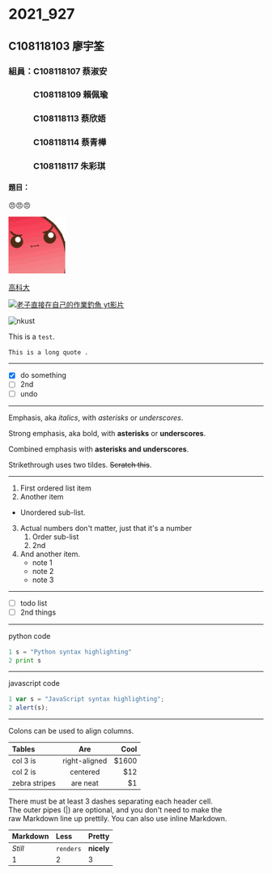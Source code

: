 # 2021_927

## C108118103 廖宇筌

### 組員：C108118107 蔡淑安
### 　　　C108118109 賴佩瑜
### 　　　C108118113 蔡欣娪
### 　　　C108118114 蔡青樺
### 　　　C108118117 朱彩琪

#### 題目：

😠😠😠

[![angry](698915109971427438.gif "生氣幫傳送門請點我")](https://www.twitch.tv/takesipon)

[高科大](https://www.nkust.edu.tw/)

[![老子直接在自己的作業釣魚 yt影片](https://img.youtube.com/vi/lWl5viCqGSc/maxresdefault.jpg)](https://www.youtube.com/watch?v=RQ76vkzmolQ)

![nkust](https://www.nkust.edu.tw/var/file/0/1000/img/513/182513897.png "沒有說明沒有連結")

This is a `test`.

```
This is a long quote .
```
---
- [X] do something
- [ ] 2nd
- [ ] undo 

---
Emphasis, aka *italics*, with *asterisks* or *underscores*.

Strong emphasis, aka bold, with **asterisks** or **underscores**.

Combined emphasis with **asterisks and underscores**.

Strikethrough uses two tildes. ~~Scratch this~~.

---
1. First ordered list item
2. Another item
  * Unordered sub-list.
3. Actual numbers don't matter, just that it's a number
   1. Order sub-list
   2. 2nd
4. And another item.
    + note 1
    + note 2
    + note 3

---
- [ ] todo list
- [ ] 2nd things

---
python code
```python =
1 s = "Python syntax highlighting"
2 print s
```
---
javascript code
```javascript =
1 var s = "JavaScript syntax highlighting";
2 alert(s);
```
---
Colons can be used to align columns.

| Tables | Are | Cool |
|:---------|:---------:|----------:|
|col 3 is|right-aligned|$1600|
|col 2 is| centered| $12|
|zebra stripes| are neat| $1|

There must be at least 3 dashes separating each header cell.<br> The outer pipes (|) are optional, and you don't need to make the<br> raw Markdown line up prettily. You can also use inline Markdown.

| Markdown | Less | Pretty |
|:---------|:---------|:----------|
| *Still*| `renders`| **nicely**|
|1|2|3|
